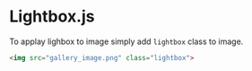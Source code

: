# Lightbox.js
To applay lighbox to image simply add `lightbox` class to image.
```html
<img src="gallery_image.png" class="lightbox">
```
